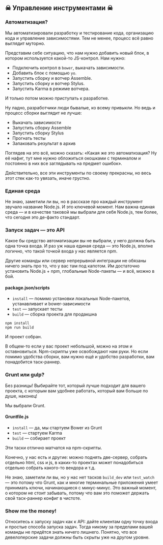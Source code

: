 ## ☠ Управление инструментами ☠

### Автоматизация?

Мы автоматизировали разработку и тестирование кода, организацию кода и управление зависимостями. Тем не менее, процесс всё равно выглядит муторно.

Представим себе ситуацию, что нам нужно добавить новый блок, в котором используется какой-то JS-контрол.
Нам нужно:
* Подключить контрол в `bower`, выкачать зависимости.
* Добавить блок с помощью `yo`.
* Запустить сборку и вотчер Assemble.
* Запустить сборку и вотчер Stylus.
* Запустить Karma в режиме вотчера.

И только потом можно приступать к разработке.

Ну ладно, разработчики люди бывалые, ко всему привыкли.
Но ведь и процесс сборки выглядит не лучше:
* Выкачать зависимости
* Запустить сборку Assemble
* Запустить сборку Stylus
* Прогнать тесты
* Запаковать результат в архив

Поглядев на это всё, можно сказать: «Какая же это автоматизация? Ну её нафиг, тут мне нужно обложиться окошками с терминалом и постоянно в них все заглядывать на предмет ошибок».

Действительно, все эти инструменты по своему прекрасны, но весь этот стек как-то увязать, иначе грустно.

### Единая среда

Не знаю, заметили ли вы, но в рассказе про каждый инструмент звучало название Node.js. И это ключевой момент. Нам важна единая среда — и в качестве таковой мы выбрали для себя Node.js, тем более, что сегодня это де-факто стандарт.

### Запуск задач — это API

Какое бы средство автоматизации вы не выбрали, у него должна быть одна точка входа. И раз уж наша единая среда — это Node.js, вполне логично, что такой точкой входа у нас является npm.

Другие команды или сервер непрерывной интеграции не обязаны ничего знать про то, что у вас там под капотом. Им достаточно установить Node.js + npm, глобальные Node-пакеты — и всё, можно в бой.

#### package.json/scripts

* `install` — помимо установки локальных Node-пакетов, устанавливает и bower-зависимости
* `test` — запускает тесты
* `build` — сборка проекта для продакшна

```
npm install
npm run build
```
И проект собран.

В общем-то если у вас проект небольшой, можно на этом и оставновиться. Npm-скрипты уже освобождают нам руки. Но если помимо удобства сборки, вам нужно ещё и удобство разработки, вам понадобится таск-раннер.

### Grunt или gulp? 

Без разницы! Выбирайте тот, который лучше подходит для вашего проекта, с которым вам удобнее работать, который вам больше по душе, наконец!

Мы выбрали Grunt.

#### Gruntfile.js
* `install` — да, мы стартуем Bower из Grunt
* `test` — стартуем Karma
* `build` — собирает проект

Эти таски отлично матчатся на npm-скрипты.

Конечно, у нас есть и другие: можно поднять две-сервер, собрать отдельно html, css и js, в каких-то проектах может понадобиться отдельно собрать какого-то вендора и т.д.

Не знаю, заметили ли вы, но у нас нет тасков `build_dev` или `test_watch` — это потому что Grunt, как и многие терминальные приложения умеет принимать ключи, начинающиеся с минус-минус. Это важный момент, о котором не стоит забывать, потому что вам это поможет держать свой таск-раннер конфиг в чистоте.

### Show me the money!
Относитесь к запуску задач как к API: дайте клиентам одну точку входа и простые способа запуска задач. Тогда никому за пределами вашей команды не придётся знать ничего лишнего. Понятно, что все девелоперские задачи должны быть скрыты уже на другом уровне.
